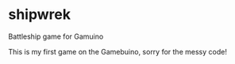 # shipwrek
Battleship game for Gamuino

This is my first game on the Gamebuino, sorry for the messy code!
